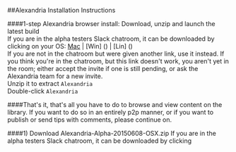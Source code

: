 ##Alexandria Installation Instructions  

####1-step Alexandria browser install: Download, unzip and launch the latest build   
If you are in the alpha testers Slack chatroom, it can be downloaded by clicking on your OS: [Mac](https://dloa.slack.com/files/devonjames/F069VB72T/alexandria-browser-v0_4_2_alpha-osx-daily-20150609a.zip) |  [Win] () | [Lin] ()  
If you are not in the chatroom but were given another link, use it instead. If you think you're in the chatroom,  but this link doesn't work, you aren't yet in the room; either accept the invite if one is still pending, or ask the Alexandria team for a new invite.   
Unzip it to extract `Alexandria`   
Double-click `Alexandria`

####That's it, that's all you have to do to browse and view content on the library. If you want to do so in an entirely p2p manner, or if you want to publish or send tips with comments, please continue on.   

####1) Download Alexandria-Alpha-20150608-OSX.zip
If you are in the alpha testers Slack chatroom, it can be downloaded by clicking 
